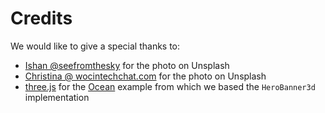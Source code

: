 # Credits

We would like to give a special thanks to:

* [Ishan @seefromthesky](https://unsplash.com/@seefromthesky) for the photo on Unsplash
* [Christina @ wocintechchat.com](https://unsplash.com/@wocintechchat) for the photo on Unsplash
* [three.js](https://threejs.org/) for the [Ocean](https://threejs.org/examples/webgl_shaders_ocean.html) example from which we based the `HeroBanner3d` implementation
